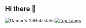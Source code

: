 ## Hi there 👋

![Damar's GitHub stats](https://github-readme-stats.vercel.app/api?username=USERNAME&show_icons=true)
[![Top Langs](https://github-readme-stats.vercel.app/api/top-langs/?username=USERNAME&layout=donut)](https://github.com/anuraghazra/github-readme-stats)

